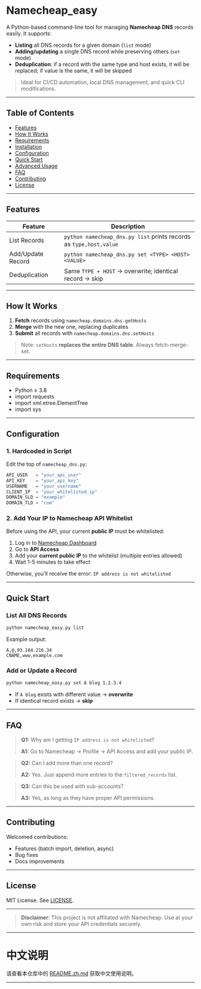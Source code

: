 # Namecheap_easy

A Python-based command-line tool for managing **Namecheap DNS** records easily. It supports:

* **Listing** all DNS records for a given domain (`list` mode)
* **Adding/updating** a single DNS record while preserving others (`set` mode)
* **Deduplication**: if a record with the same type and host exists, it will be replaced; if value is the same, it will be skipped


> Ideal for CI/CD automation, local DNS management, and quick CLI modifications.

---

## Table of Contents

* [Features](#features)
* [How It Works](#how-it-works)
* [Requirements](#requirements)
* [Installation](#installation)
* [Configuration](#configuration)
* [Quick Start](#quick-start)
* [Advanced Usage](#advanced-usage)
* [FAQ](#faq)
* [Contributing](#contributing)
* [License](#license)

---

## Features

| Feature           | Description                                                        |
| ----------------- | ------------------------------------------------------------------ |
| List Records      | `python namecheap_dns.py list` prints records as `type,host,value` |
| Add/Update Record | `python namecheap_dns.py set <TYPE> <HOST> <VALUE>`                |
| Deduplication     | Same `TYPE + HOST` → overwrite; identical record → skip            |


---

## How It Works

1. **Fetch** records using `namecheap.domains.dns.getHosts`
2. **Merge** with the new one, replacing duplicates
3. **Submit** all records with `namecheap.domains.dns.setHosts`

> Note: `setHosts` **replaces the entire DNS table**. Always fetch-merge-set.

---

## Requirements

* Python ≥ 3.8
* import requests
* import xml.etree.ElementTree
* import sys


---

## Configuration

### 1. Hardcoded in Script

Edit the top of `namecheap_dns.py`:

```python
API_USER   = "your_api_user"
API_KEY    = "your_api_key"
USERNAME   = "your_username"
CLIENT_IP  = "your_whitelisted_ip"
DOMAIN_SLD = "example"
DOMAIN_TLD = "com"
```


### 2. Add Your IP to Namecheap API Whitelist

Before using the API, your current **public IP** must be whitelisted:

1. Log in to [Namecheap Dashboard](https://ap.www.namecheap.com/settings/tools/apiaccess)
2. Go to **API Access**
3. Add your **current public IP** to the whitelist (multiple entries allowed)
4. Wait 1-5 minutes to take effect

Otherwise, you'll receive the error: `IP address is not whitelisted`

---

## Quick Start

### List All DNS Records

```bash
python namecheap_easy.py list
```

Example output:

```
A,@,93.184.216.34
CNAME,www,example.com
```

### Add or Update a Record

```bash
python namecheap_easy.py set A blog 1.2.3.4
```

* If `A blog` exists with different value → **overwrite**
* If identical record exists → **skip**

---


## FAQ

> **Q1:** Why am I getting `IP address is not whitelisted`?
>
> **A1:** Go to Namecheap → Profile → API Access and add your public IP.

> **Q2:** Can I add more than one record?
>
> **A2:** Yes. Just append more entries to the `filtered_records` list.

> **Q3:** Can this be used with sub-accounts?
>
> **A3:** Yes, as long as they have proper API permissions.

---

## Contributing

Welcomed contributions:

* Features (batch import, deletion, async)
* Bug fixes
* Docs improvements

---

## License

MIT License. See [LICENSE](LICENSE).

---

> **Disclaimer**: This project is not affiliated with Namecheap. Use at your own risk and store your API credentials securely.

---

# 中文说明

请查看本仓库中的 [README.zh.md](README.zh.md) 获取中文使用说明。

---

